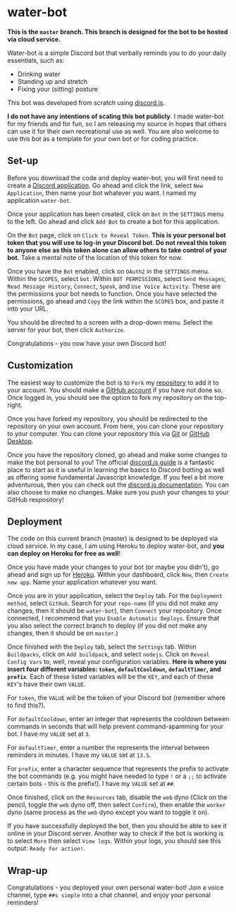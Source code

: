 # water-bot

**This is the `master` branch. This branch is designed for the bot to be hosted via cloud service.**

Water-bot is a simple Discord bot that verbally reminds you to do your daily essentials, such as:

- Drinking water
- Standing up and stretch
- Fixing your (sitting) posture

This bot was developed from scratch using [discord.js](https://discord.js.org/#/).

**I do not have any intentions of scaling this bot publicly**. I made water-bot for my friends and for fun, so I am releasing my source in hopes that others can use it for their own recreational use as well. You are also welcome to use this bot as a template for your own bot or for coding practice.

## Set-up

Before you download the code and deploy water-bot, you will first need to create a [Discord application](https://discord.com/developers/applications). Go ahead and click the link, select `New Application`, then name your bot whatever you want. I named my application `water-bot`.

Once your application has been created, click on `Bot` in the `SETTINGS` menu to the left. Go ahead and click `Add Bot` to create a bot for this application.

On the `Bot` page, click on `Click to Reveal Token`. **This is your personal bot token that you will use to log-in your Discord bot. Do not reveal this token to anyone else as this token alone can allow others to take control of your bot.** Take a mental note of the location of this token for now.

Once you have the `Bot` enabled, click on `OAuth2` in the `SETTINGS` menu. Within the `SCOPES`, select `bot`. Within `BOT PERMISSIONS`, select `Send Messages`, `Read Message History`, `Connect`, `Speak`, and `Use Voice Activity`. These are the permissions your bot needs to function. Once you have selected the permissions, go ahead and `Copy` the link within the `SCOPES` box, and paste it into your URL.

You should be directed to a screen with a drop-down menu. Select the server for your bot, then click `Authorize`.

Congratulations - you now have your own Discord bot!

## Customization

The easiest way to customize the bot is to `Fork` my [repository](https://github.com/blbudima/water-bot) to add it to your account. You should make a [GitHub account](https://github.com/join) if you have not done so. Once logged in, you should see the option to fork my repository on the top-right.

Once you have forked my repository, you should be redirected to the repository on your own account. From here, you can clone your repository to your computer. You can clone your repository this via [Git](https://git-scm.com/docs/git-clone) or [GitHub Desktop](https://desktop.github.com/).

Once you have the repository cloned, go ahead and make some changes to make the bot personal to you! The official [discord.js guide](https://discordjs.guide/) is a fantastic place to start as it is useful in learning the basics to Discord botting as well as offering some fundamental Javascript knowledge. If you feel a bit more adventurous, then you can check out the [discord.js documentation](https://discord.js.org/#/docs/main/stable/general/welcome). You can also choose to make no changes. Make sure you push your changes to your GitHub respository!

## Deployment

The code on this current branch (master) is designed to be deployed via cloud service. In my case, I am using Heroku to deploy water-bot, and **you can deploy on Heroku for free as well**!

Once you have made your changes to your bot (or maybe you didn't), go ahead and sign up for [Heroku](https://dashboard.heroku.com/apps). Within your dashboard, click `New`, then `Create new app`. Name your application whatever you want.

Once you are in your application, select the `Deploy` tab. For the `Deployment method`, select `GitHub`. Search for your `repo-name` (if you did not make any changes, then it should be `water-bot`), then `Connect` your repository. Once connected, I recommend that you `Enable Automatic Deploys`. Ensure that you also select the correct branch to deploy (if you did not make any changes, then it should be on `master`.)

Once finished with the `Deploy` tab, select the `Settings` tab. Within `Buildpacks`, click on `Add buildpack`, and select `nodejs`. Click on `Reveal Config Vars` to, well, reveal your configuration variables. **Here is where you insert four different variables: `token`, `defaultCooldown`, `defaultTimer`, and `prefix`**. Each of these listed variables will be the `KEY`, and each of these `KEY`'s have their own `VALUE`.

For `token`, the `VALUE` will be the token of your Discord bot (remember where to find this?).

For `defaultCooldown`, enter an integer that represents the cooldown between commands in seconds that will help prevent command-spamming for your bot. I have my `VALUE` set at `3`.

For `defaultTimer`, enter a number the represents the interval between reminders in minutes. I have my `VALUE` set at `13.5`.

For `prefix`, enter a character sequence that represents the prefix to activate the bot commands (e.g. you might have needed to type `!` or a `;;` to activate certain bots - this is the prefix!). I have my `VALUE` set at `##`.

Once finished, click on the `Resources` tab, disable the `web` dyno (Click on the pencil, toggle the `web` dyno off, then select `Confirm`), then enable the `worker` dyno (same process as the `web` dyno except you want to toggle it on).

If you have successfully deployed the bot, then you should be able to see it online in your Discord server. Another way to check if the bot is working is to select `More` then select `View logs`. Within your logs, you should see this output: `Ready for action!`.

## Wrap-up

Congratulations - you deployed your own personal water-bot! Join a voice channel, type `##s simple` into a chat channel, and enjoy your personal reminders!
